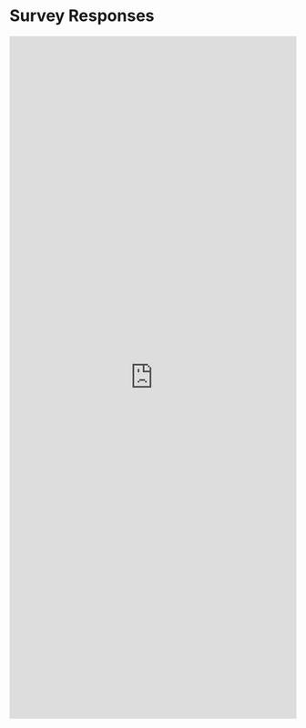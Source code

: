 # Survey Responses

<iframe width="1200px" height="1200px" src="https://forms.office.com/r/jxX4v1tzJM" frameborder="0" marginwidth="0" marginheight="0" style="border: none; max-width:100%; max-height:100vh" allowfullscreen webkitallowfullscreen mozallowfullscreen msallowfullscreen> </iframe>
